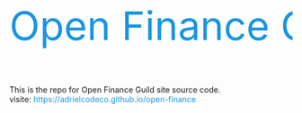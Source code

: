 <svg x="0px" y="0px" width="100%" height="50" viewBox="0 0 100 30" xmlns="http://www.w3.org/2000/svg"> <style>:root{--global-font-size: 15px; --global-line-height: 1.4em; --global-space: 10px; --font-stack: Menlo, Monaco, Lucida Console, Liberation Mono, DejaVu Sans Mono, Bitstream Vera Sans Mono, Courier New, monospace, serif; --mono-font-stack: Menlo, Monaco, Lucida Console, Liberation Mono, DejaVu Sans Mono, Bitstream Vera Sans Mono, Courier New, monospace, serif; --background-color: #fff; --page-width: 60em; --font-color: #151515; --invert-font-color: #fff; --primary-color: #1a95e0; --secondary-color: #727578; --error-color: #d20962; --progress-bar-background: #727578; --progress-bar-fill: #151515; --code-bg-color: #e8eff2; --input-style: solid; --display-h1-decoration: none;}a{cursor: pointer; color: var(--primary-color); text-decoration: none;}a:hover{background-color: var(--primary-color); color: var(--invert-font-color);}blockquote,code,footer,h1,h2,h3,h4,h5,h6,header,li,ol,p,section,ul,.logo{float: none; margin: 0; padding: 0;}.terminal-nav{display: flex; flex-direction: column; align-items: flex-start;}.terminal-prompt{position: relative; white-space: nowrap;}.terminal-prompt::before{content: "> ";}.terminal-prompt::after{content: ""; animation: cursor 800ms infinite; background: var(--primary-color); border-radius: 0; display: inline-block; height: 1em; margin-left: 0.2em; width: 3px; bottom: -2px; position: relative;}@-webkit-keyframes cursor{0%{opacity: 0;}50%{opacity: 1;}to{opacity: 0;}}@keyframes cursor{0%{opacity: 0;}50%{opacity: 1;}to{opacity: 0;}}</style> <foreignObject x="0" y="0" width="300" height="50"> <header class="terminal-nav" xmlns="http://www.w3.org/1999/xhtml"><div class="terminal-logo"><div class="logo terminal-prompt"><a href="https://adrielcodeco.github.io/open-finance/" class="no-style">Open Finance Guild</a></div></div></header> </foreignObject></svg>

This is the repo for Open Finance Guild site source code.

visite: https://adrielcodeco.github.io/open-finance
